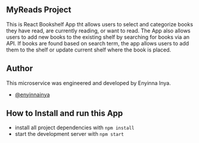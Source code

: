 ## MyReads Project
This is React Bookshelf App tht allows users to select and categorize books they have read, are currently reading, or want to read. The App also allows users to add new books to the existing shelf by searching for books via an API. If books are found based on search term, the app allows users to add them to the shelf or update current shelf where the book is placed.

## Author
This microservice was engineered and developed by Enyinna Inya.
- [@enyinnainya](https://github.com/enyinnainya)


## How to Install and run this App
* install all project dependencies with `npm install`
* start the development server with `npm start`

